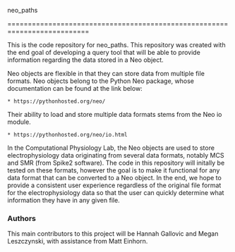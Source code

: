neo_paths

==========================================================================

This is the code repository for neo_paths. This repository was created 
with the end goal of developing a query tool that will be able to provide
information regarding the data stored in a Neo object.

Neo objects are flexible in that they can store data from multiple file 
formats. Neo objects belong to the Python Neo package, whose documentation 
can be found at the link below:

    * https://pythonhosted.org/neo/

Their ability to load and store multiple data formats stems from the 
Neo io module. 

    * https://pythonhosted.org/neo/io.html

In the Computational Physiology Lab, the Neo objects are used to store 
electrophysiology data originating from several data formats, notably MCS 
and SMR (from Spike2 software). The code in this repository will
initally be tested on these formats, however the goal is to make it
functional for any data format that can be converted to a Neo object. 
In the end, we hope to provide a consistent user experience regardless
of the original file format for the electrophysiology data so that the
user can quickly determine what information they have in any given file. 

### Authors

This main contributors to this project will be Hannah Gallovic and Megan
Leszczynski, with assistance from Matt Einhorn. 
